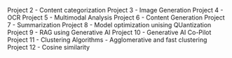 Project 2 - Content categorization
Project 3 - Image Generation
Project 4 - OCR
Project 5 - Multimodal Analysis
Project 6 - Content Generation
Project 7 - Summarization
Project 8 - Model optimization unising QUantization
Project 9 - RAG using Generative AI
Project 10 - Generative AI Co-Pilot
Project 11 - Clustering Algorithms - Agglomerative and fast clustering
Project 12 - Cosine similarity
